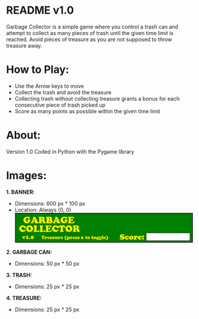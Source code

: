README v1.0
===========

Garbage Collector is a simple game where you control a trash can and attempt to collect as many pieces of trash until the given time limit is reached. Avoid pieces of treasure as you are not supposed to throw treasure away.

How to Play:
============
* Use the Arrow keys to move
* Collect the trash and avoid the treasure
* Collecting trash without collecting treasure grants a bonus for each consecutive piece of trash picked up
* Score as many points as possible within the given time limit

About:
======
Version 1.0
Coded in Python with the Pygame library

Images:
=======
**1. BANNER:**
* Dimensions: 600 px * 100 px
* Location: Always (0, 0)
![alt text](https://github.com/emgunn/Garbage-Collector-Game/raw/master/images/fixed_banner.png "Banner")

**2. GARBAGE CAN:**
* Dimensions: 50 px * 50 px

**3. TRASH:**
* Dimensions: 25 px * 25 px

**4. TREASURE:**
* Dimensions: 25 px * 25 px